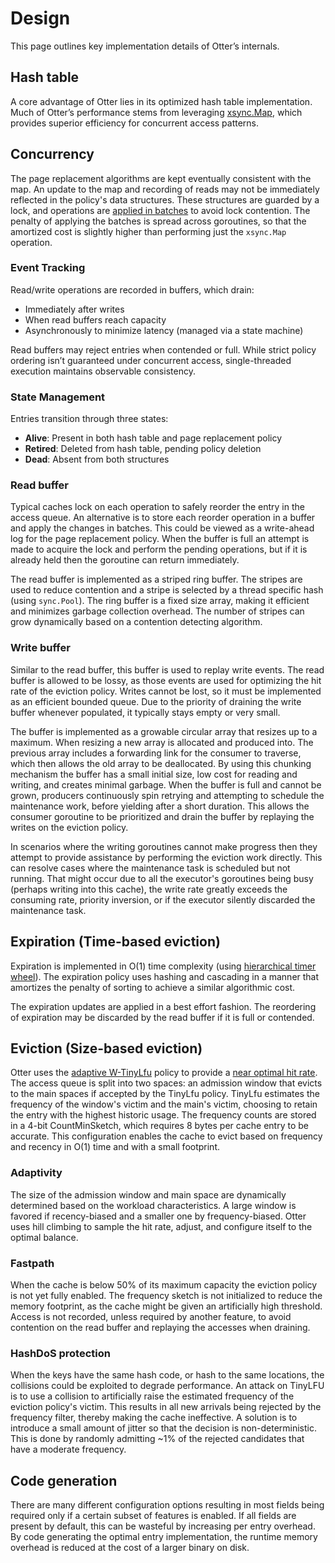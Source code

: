 # Design

This page outlines key implementation details of Otter’s internals.

## Hash table

A core advantage of Otter lies in its optimized hash table implementation. Much of Otter’s performance stems from leveraging [xsync.Map](https://github.com/puzpuzpuz/xsync/blob/main/map.go), which provides superior efficiency for concurrent access patterns.

## Concurrency

The page replacement algorithms are kept eventually consistent with the map. An update to the map and recording of reads may not be immediately reflected in the policy's data structures.
These structures are guarded by a lock, and operations are [applied in batches](https://www.researchgate.net/publication/220966845_BP-Wrapper_A_System_Framework_Making_Any_Replacement_Algorithms_Almost_Lock_Contention_Free) to avoid lock contention.
The penalty of applying the batches is spread across goroutines, so that the amortized cost is slightly higher than performing just the `xsync.Map` operation.

### Event Tracking

Read/write operations are recorded in buffers, which drain:

- Immediately after writes
- When read buffers reach capacity
- Asynchronously to minimize latency (managed via a state machine)

Read buffers may reject entries when contended or full. While strict policy ordering isn’t guaranteed under concurrent access, single-threaded execution maintains observable consistency.

### State Management

Entries transition through three states:

- **Alive**: Present in both hash table and page replacement policy
- **Retired**: Deleted from hash table, pending policy deletion
- **Dead**: Absent from both structures

### Read buffer

Typical caches lock on each operation to safely reorder the entry in the access queue. An alternative is to store each reorder operation in a buffer and apply the changes in batches. This could be viewed as a write-ahead log for the page replacement policy. When the buffer is full an attempt is made to acquire the lock and perform the pending operations, but if it is already held then the goroutine can return immediately.

The read buffer is implemented as a striped ring buffer. The stripes are used to reduce contention and a stripe is selected by a thread specific hash (using `sync.Pool`). The ring buffer is a fixed size array, making it efficient and minimizes garbage collection overhead. The number of stripes can grow dynamically based on a contention detecting algorithm.

### Write buffer

Similar to the read buffer, this buffer is used to replay write events. The read buffer is allowed to be lossy, as those events are used for optimizing the hit rate of the eviction policy. Writes cannot be lost, so it must be implemented as an efficient bounded queue. Due to the priority of draining the write buffer whenever populated, it typically stays empty or very small.

The buffer is implemented as a growable circular array that resizes up to a maximum. When resizing a new array is allocated and produced into. The previous array includes a forwarding link for the consumer to traverse, which then allows the old array to be deallocated. By using this chunking mechanism the buffer has a small initial size, low cost for reading and writing, and creates minimal garbage. When the buffer is full and cannot be grown, producers continuously spin retrying and attempting to schedule the maintenance work, before yielding after a short duration. This allows the consumer goroutine to be prioritized and drain the buffer by replaying the writes on the eviction policy.

In scenarios where the writing goroutines cannot make progress then they attempt to provide assistance by performing the eviction work directly. This can resolve cases where the maintenance task is scheduled but not running. That might occur due to all the executor's goroutines being busy (perhaps writing into this cache), the write rate greatly exceeds the consuming rate, priority inversion, or if the executor silently discarded the maintenance task.

## Expiration (Time-based eviction)

Expiration is implemented in O(1) time complexity (using [hierarchical timer wheel](http://www.cs.columbia.edu/~nahum/w6998/papers/ton97-timing-wheels.pdf)).
The expiration policy uses hashing and cascading in a manner that amortizes the penalty of sorting to achieve a similar algorithmic cost.

The expiration updates are applied in a best effort fashion.
The reordering of expiration may be discarded by the read buffer if it is full or contended.

## Eviction (Size-based eviction)

Otter uses the [adaptive W-TinyLfu](https://dl.acm.org/citation.cfm?id=3274816) policy to provide a [near optimal hit rate](https://maypok86.github.io/otter/performance/hit-ratio/). The access queue is split into two spaces: an admission window that evicts to the main spaces if accepted by the TinyLfu policy. TinyLfu estimates the frequency of the window's victim and the main's victim, choosing to retain the entry with the highest historic usage. The frequency counts are stored in a 4-bit CountMinSketch, which requires 8 bytes per cache entry to be accurate. This configuration enables the cache to evict based on frequency and recency in O(1) time and with a small footprint.

### Adaptivity

The size of the admission window and main space are dynamically determined based on the workload characteristics. A large window is favored if recency-biased and a smaller one by frequency-biased. Otter uses hill climbing to sample the hit rate, adjust, and configure itself to the optimal balance.

### Fastpath

When the cache is below 50% of its maximum capacity the eviction policy is not yet fully enabled. The frequency sketch is not initialized to reduce the memory footprint, as the cache might be given an artificially high threshold. Access is not recorded, unless required by another feature, to avoid contention on the read buffer and replaying the accesses when draining.

### HashDoS protection

When the keys have the same hash code, or hash to the same locations, the collisions could be exploited to degrade performance. An attack on TinyLFU is to use a collision to artificially raise the estimated frequency of the eviction policy's victim. This results in all new arrivals being rejected by the frequency filter, thereby making the cache ineffective. A solution is to introduce a small amount of jitter so that the decision is non-deterministic. This is done by randomly admitting ~1% of the rejected candidates that have a moderate frequency.

## Code generation

There are many different configuration options resulting in most fields being required only if a certain subset of features is enabled. If all fields are present by default, this can be wasteful by increasing per entry overhead. By code generating the optimal entry implementation, the runtime memory overhead is reduced at the cost of a larger binary on disk.
